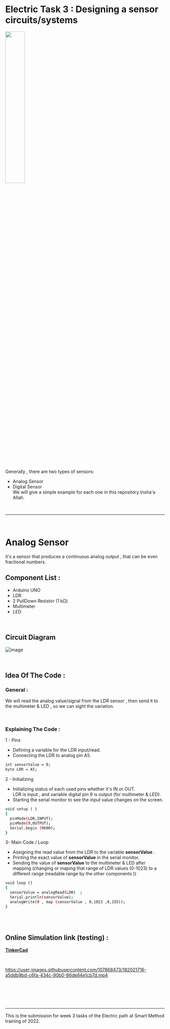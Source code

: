 # Electric Task 3 : Designing a sensor circuits/systems





<img src="https://user-images.githubusercontent.com/107868473/182018243-be5ba879-03c1-4d6a-b58b-e7ba857eac14.png" width=35% height=35%>

Generally , there are two types of sensors:
* Analog Sensor
* Digital Sensor  
We will give a simple example for each one in this repository Insha'a Allah.

<br/>

---

<br/>

# Analog Sensor
it's a sensor that produces a continuous analog output , that can be even fractional numbers.

## Component List :
* Arduino UNO
* LDR
* 2 PullDown Resistor (1 kΩ)
* Multimeter
* LED

<br/>

## Circuit Diagram
![image](https://user-images.githubusercontent.com/107868473/182019020-2ed9bb40-1ea5-485f-af04-b48dc2381ec4.png)

<br/>


## Idea Of The Code :
### General :
We will read the analog value/signal from the LDR sensor , then send it to the multimeter & LED , so we can sight the variation.

<br/>

### Explaining The Code :
1 - Pins 
* Defining a variable for the LDR input/read.
* Connecting the LDR to analog pin A5.
```bash
int sensorValue = 0;
byte LDR = A5;
```

2 - Initializing  
- Initializing status of each used pins whether it's IN or OUT.  
LDR is input , and variable digital pin 9 is output (for multimeter & LED).
- Starting the serial monitor to see the input value changes on the screen.
```bash
void setup ( )
{
  pinMode(LDR,INPUT);
  pinMode(9,OUTPUT);
  Serial.begin (9600);
}
```

3- Main Code / Loop
- Assigning the read value from the LDR to the variable **sensorValue** .
- Printing the exact value of **sensorValue** in the serial monitor.
- Sending the value of **sensorValue** to the multimeter & LED after mapping (changing or maping that range of LDR values (0-1023) to a different range (readable range by the other components ))

```bash
void loop ()
{
  sensorValue = analogRead(LDR)  ;
  Serial.println(sensorValue);
  analogWrite(9 , map (sensorValue , 0,1023 ,0,255));
}
```


<br/>
<br/>


## Online Simulation link (testing) :
[**TinkerCad**](https://www.tinkercad.com/things/lw5mnreFti4-fabulous-bombul-gaaris/editel?tenant=circuits)  
 
<br/>

https://user-images.githubusercontent.com/107868473/182021716-a5ddb9bd-c6fa-434c-90b0-86de84e1cb7d.mp4




  
<br/>
<br/>
<br/>
<br/>






---
This is the submission for week 3 tasks of the Electric path at Smart Method training of 2022.
